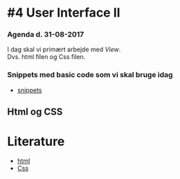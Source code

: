 # #4 User Interface II
### Agenda d. 31-08-2017
I dag skal vi primært arbejde med _View_.    
Dvs. html filen og Css filen.

### Snippets med basic code som vi skal bruge idag
* [snippets](https://github.com/dat17v1/2_04_user_interface_ii/tree/master/snippets)

## Html og CSS
<!-- ## Thymeleaf læsning som passer til det vi laver idag:
* [Thymeleaf: Standard expression syntax](http://www.thymeleaf.org/doc/tutorials/2.1/usingthymeleaf.html#standard-expression-syntax)
-->
# Literature
* [html](https://www.w3schools.com/html/)
* [Css](https://www.w3schools.com/css/default.asp)


